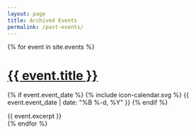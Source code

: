 ```yaml
---
layout: page
title: Archived Events
permalink: /past-events/
---
```


{% for event in site.events %}
  <h1><a href="{{ event.url }}">{{ event.title }}</a></h1>
  <p class="author">
    {% if event.event_date %}
      <span class="icon">{% include icon-calendar.svg %}</span> <time class="entry-time" datetime="{{ event.event_date | date_to_xmlschema }}">{{ event.event_date | date: "%B %-d, %Y" }}</time>
    {% endif %}
  </p>
  <div class="content">
    {{ event.excerpt }}
  </div>
{% endfor %}
